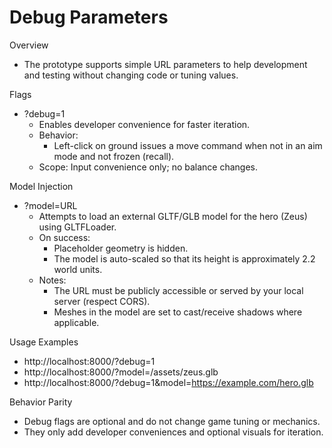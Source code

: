 # Debug Parameters

Overview
- The prototype supports simple URL parameters to help development and testing without changing code or tuning values.

Flags
- ?debug=1
  - Enables developer convenience for faster iteration.
  - Behavior:
    - Left-click on ground issues a move command when not in an aim mode and not frozen (recall).
  - Scope: Input convenience only; no balance changes.

Model Injection
- ?model=URL
  - Attempts to load an external GLTF/GLB model for the hero (Zeus) using GLTFLoader.
  - On success:
    - Placeholder geometry is hidden.
    - The model is auto-scaled so that its height is approximately 2.2 world units.
  - Notes:
    - The URL must be publicly accessible or served by your local server (respect CORS).
    - Meshes in the model are set to cast/receive shadows where applicable.

Usage Examples
- http://localhost:8000/?debug=1
- http://localhost:8000/?model=/assets/zeus.glb
- http://localhost:8000/?debug=1&model=https://example.com/hero.glb

Behavior Parity
- Debug flags are optional and do not change game tuning or mechanics.
- They only add developer conveniences and optional visuals for iteration.
